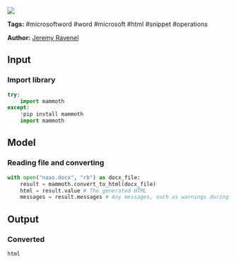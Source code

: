 <a href="https://app.naas.ai/user-redirect/naas/downloader?url=https://raw.githubusercontent.com/jupyter-naas/awesome-notebooks/master/Microsoft%20Word/Microsoft_Word_Convert_to_HMTL.ipynb" target="_parent"><img src="https://naasai-public.s3.eu-west-3.amazonaws.com/open_in_naas.svg"/></a>

**Tags:** #microsoftword #word #microsoft #html #snippet #operations

**Author:** [Jeremy Ravenel](https://www.linkedin.com/in/ACoAAAJHE7sB5OxuKHuzguZ9L6lfDHqw--cdnJg/)

## Input

### Import library


```python
try:
    import mammoth
except:
    !pip install mammoth
    import mammoth
```

## Model

### Reading file and converting


```python
with open("naas.docx", "rb") as docx_file:
    result = mammoth.convert_to_html(docx_file)
    html = result.value # The generated HTML
    messages = result.messages # Any messages, such as warnings during conversion
```

## Output

### Converted


```python
html
```
